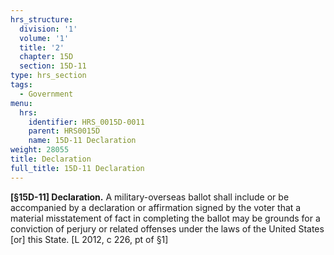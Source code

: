 ```yaml
---
hrs_structure:
  division: '1'
  volume: '1'
  title: '2'
  chapter: 15D
  section: 15D-11
type: hrs_section
tags:
  - Government
menu:
  hrs:
    identifier: HRS_0015D-0011
    parent: HRS0015D
    name: 15D-11 Declaration
weight: 28055
title: Declaration
full_title: 15D-11 Declaration
---
```

**[§15D-11] Declaration.** A military-overseas ballot shall include or be accompanied by a declaration or affirmation signed by the voter that a material misstatement of fact in completing the ballot may be grounds for a conviction of perjury or related offenses under the laws of the United States [or] this State. [L 2012, c 226, pt of §1]